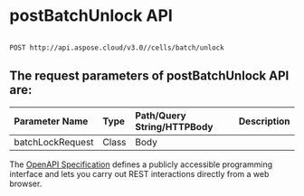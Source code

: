 # **postBatchUnlock API**

 

```bash

POST http://api.aspose.cloud/v3.0//cells/batch/unlock

```

## The request parameters of **postBatchUnlock** API are: 

| Parameter Name | Type | Path/Query String/HTTPBody | Description | 
| :- | :- | :- |:- | 
|batchLockRequest|Class|Body||


The [OpenAPI Specification](https://reference.aspose.cloud/cells/#/BatchController/PostBatchUnlock) defines a publicly accessible programming interface and lets you carry out REST interactions directly from a web browser.
